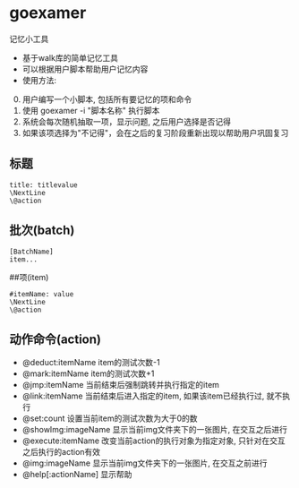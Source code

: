 # goexamer
记忆小工具

* 基于walk库的简单记忆工具
* 可以根据用户脚本帮助用户记忆内容
* 使用方法: 
0. 用户编写一个小脚本, 包括所有要记忆的项和命令
1. 使用 goexamer -i "脚本名称" 执行脚本
2. 系统会每次随机抽取一项，显示问题, 之后用户选择是否记得
3. 如果该项选择为"不记得"，会在之后的复习阶段重新出现以帮助用户巩固复习

## 标题
```
title: titlevalue
\NextLine
\@action
```

## 批次(batch)
```
[BatchName]
item...
```

##项(item)
```
#itemName: value
\NextLine
\@action
```

## 动作命令(action)
* @deduct:itemName item的测试次数-1 
* @mark:itemName item的测试次数+1 
* @jmp:itemName 当前结束后强制跳转并执行指定的item 
* @link:itemName 当前结束后进入指定的item, 如果该item已经执行过, 就不执行 
* @set:count 设置当前item的测试次数为大于0的数 
* @showImg:imageName 显示当前img文件夹下的一张图片, 在交互之后进行 
* @execute:itemName 改变当前action的执行对象为指定对象, 只针对在交互之后执行的action有效 
* @img:imageName 显示当前img文件夹下的一张图片, 在交互之前进行 
* @help[:actionName] 显示帮助 
